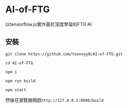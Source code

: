 # AI-of-FTG
以tensorflow.js實作基於深度學習的FTG AI

## 安裝
```
git clone https://github.com/toonnyy8/AI-of-FTG.git

cd AI-of-FTG

npm i

npm run build

npm start
```

然後在瀏覽器開啟`http://127.0.0.1:8080/build`
